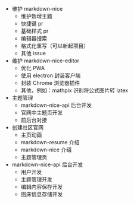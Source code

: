 - 维护 markdown-nice
  - 维护新增主题
  - 快捷键 pr
  - 基础样式 pr
  - 编辑器搜索
  - 格式化重写（可以新起项目）
  - 其他 issue
- 维护 markdown-nice-editor
  - 优化 PWA
  - 使用 electron 封装客户端
  - 封装 Chrome 浏览器插件
  - 其他，例如：mathpix 识别将公式图片转 latex
- 主题管理
  - markdown-nice-api 后台开发
  - 官网中主题页开发
  - 前后台对接
- 创建社区官网
  - 主页动画
  - markdown-resume 介绍
  - markdown-nice 介绍
  - 主题管理页
- markdown-nice-api 后台开发
  - 用户开发
  - 主题管理开发
  - 编辑内容保存开发
  - 图床信息存储开发